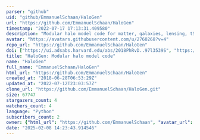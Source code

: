 ```yaml
---
parser: "github"
uid: "github/EmmanuelSchaan/HaloGen"
url: "https://github.com/EmmanuelSchaan/HaloGen"
timestamp: "2022-07-17 17:13:31.409580"
description: "Modular halo model code for matter, galaxies, lensing, tSZ and CIB."
avatar: "https://avatars.githubusercontent.com/u/2760268?v=4"
repo_url: "https://github.com/EmmanuelSchaan/HaloGen"
doi: ["https://ui.adsabs.harvard.edu/abs/2018PhRvD..97l3539S", "https://ui.adsabs.harvard.edu/abs/2020ascl.soft11009S/abstract"]
title: "HaloGen: Modular halo model code"
name: "HaloGen"
full_name: "EmmanuelSchaan/HaloGen"
html_url: "https://github.com/EmmanuelSchaan/HaloGen"
created_at: "2018-06-28T06:53:29Z"
updated_at: "2022-07-12T23:03:57Z"
clone_url: "https://github.com/EmmanuelSchaan/HaloGen.git"
size: 67747
stargazers_count: 4
watchers_count: 4
language: "Python"
subscribers_count: 2
owner: {"html_url": "https://github.com/EmmanuelSchaan", "avatar_url": "https://avatars.githubusercontent.com/u/2760268?v=4", "login": "EmmanuelSchaan", "type": "User"}
date: "2025-02-08 14:23:43.914546"
---
```

